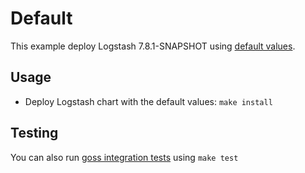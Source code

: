 # Default

This example deploy Logstash 7.8.1-SNAPSHOT using [default values][].


## Usage

* Deploy Logstash chart with the default values: `make install`


## Testing

You can also run [goss integration tests][] using `make test`


[goss integration tests]: https://github.com/elastic/helm-charts/tree/7.8/logstash/examples/default/test/goss.yaml
[default values]: https://github.com/elastic/helm-charts/tree/7.8/logstash/values.yaml
